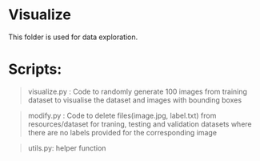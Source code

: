 # Visualize

This folder is used for data exploration.

# Scripts: 

> visualize.py : Code to randomly generate 100 images from training dataset to visualise the dataset and images with bounding boxes

> modify.py : Code to delete files(image.jpg, label.txt) from resources/dataset for traning, testing and validation datasets where there are no labels provided for the corresponding image

> utils.py: helper function

